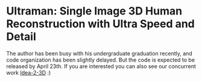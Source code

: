 # Ultraman: Single Image 3D Human Reconstruction with Ultra Speed and Detail

The author has been busy with his undergraduate graduation recently, and code organization has been slightly delayed.
But the code is expected to be released by April 23th. 
If you are interested you can also see our concurrent work [Idea-2-3D](https://air-discover.github.io/Idea-2-3D/) :)
